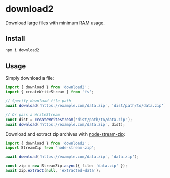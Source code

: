 # download2

Download large files with minimum RAM usage.

## Install

```bash
npm i download2
```

## Usage

Simply download a file:

```ts
import { download } from 'download2';
import { createWriteStream } from 'fs';

// Specify download file path
await download('https://example.com/data.zip', 'dist/path/to/data.zip');

// Or pass a WriteStream
const dist = createWriteStream('dist/path/to/data.zip');
await download('https://example.com/data.zip', dist);
```

Download and extract zip archives with [node-stream-zip](https://www.npmjs.com/package/node-stream-zip):

```ts
import { download } from 'download2';
import StreamZip from 'node-stream-zip';

await download('https://example.com/data.zip', 'data.zip');

const zip = new StreamZip.async({ file: 'data.zip' });
await zip.extract(null, 'extracted-data');
```
